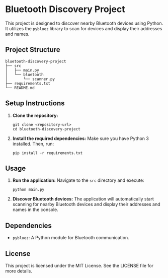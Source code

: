 # Bluetooth Discovery Project

This project is designed to discover nearby Bluetooth devices using Python. It utilizes the `pybluez` library to scan for devices and display their addresses and names.

## Project Structure

```
bluetooth-discovery-project
├── src
│   ├── main.py
│   └── bluetooth
│       └── scanner.py
├── requirements.txt
└── README.md
```

## Setup Instructions

1. **Clone the repository:**
   ```
   git clone <repository-url>
   cd bluetooth-discovery-project
   ```

2. **Install the required dependencies:**
   Make sure you have Python 3 installed. Then, run:
   ```
   pip install -r requirements.txt
   ```

## Usage

1. **Run the application:**
   Navigate to the `src` directory and execute:
   ```
   python main.py
   ```

2. **Discover Bluetooth devices:**
   The application will automatically start scanning for nearby Bluetooth devices and display their addresses and names in the console.

## Dependencies

- `pybluez`: A Python module for Bluetooth communication.

## License

This project is licensed under the MIT License. See the LICENSE file for more details.